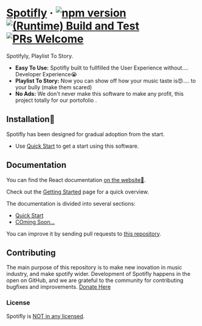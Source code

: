 # [Spotifly](https://react.dev/) &middot; [![npm version](https://img.shields.io/npm/v/react.svg?style=flat)](https://www.npmjs.com/package/react) [![(Runtime) Build and Test](https://github.com/facebook/react/actions/workflows/runtime_build_and_test.yml/badge.svg)](https://github.com/facebook/react/actions/workflows/runtime_build_and_test.yml) [![PRs Welcome](https://img.shields.io/badge/PRs-welcome-brightgreen.svg)](https://legacy.reactjs.org/docs/how-to-contribute.html#your-first-pull-request)

Spotifyly, Playlist To Story.

* **Easy To Use:** Spotifly built to fullfilled the User Experience without.... Developer Experience😭
* **Playlist To Story:** Now you can show off how your music taste is😍.... to your bully (make them scared)
* **No Ads:** We don't never make this software to make any profit, this project totally for our portofolio .

## Installation🚀

Spotifly has been designed for gradual adoption from the start.

* Use [Quick Start](https://youtube.com) to get a start using this software.

## Documentation

You can find the React documentation [on the website🏡](https://react.dev/).

Check out the [Getting Started](https://react.dev/learn) page for a quick overview.

The documentation is divided into several sections:

* [Quick Start](https://youtube.com)
* [COming Soon...](https://youtube.com)

You can improve it by sending pull requests to [this repository](https://github.com/reactjs/react.dev).

## Contributing

The main purpose of this repository is to make new inovation in music industry, and make spotify wider. Development of Spotifly happens in the open on GitHub, and we are grateful to the community for contributing bugfixes and improvements.
[Donate Here](https://saweria.co/Vyanz)

### License

Spotifly is [NOT in any licensed](./LICENSE).
